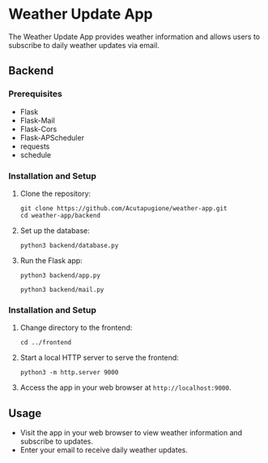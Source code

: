 # Weather Update App

The Weather Update App provides weather information and allows users to subscribe to daily weather updates via email.

## Backend

### Prerequisites

- Flask
- Flask-Mail
- Flask-Cors
- Flask-APScheduler
- requests
- schedule


### Installation and Setup

1. Clone the repository:

    ```
    git clone https://github.com/Acutapugione/weather-app.git
    cd weather-app/backend
    ```

2. Set up the database:

    ```
    python3 backend/database.py
    ```

4. Run the Flask app:

    ```
    python3 backend/app.py
    ```
    ```
    python3 backend/mail.py
    ```

### Installation and Setup

1. Change directory to the frontend:

    ```
    cd ../frontend
    ```

2. Start a local HTTP server to serve the frontend:

    ```
    python3 -m http.server 9000
    ```

3. Access the app in your web browser at `http://localhost:9000`.

## Usage

- Visit the app in your web browser to view weather information and subscribe to updates.
- Enter your email to receive daily weather updates.
